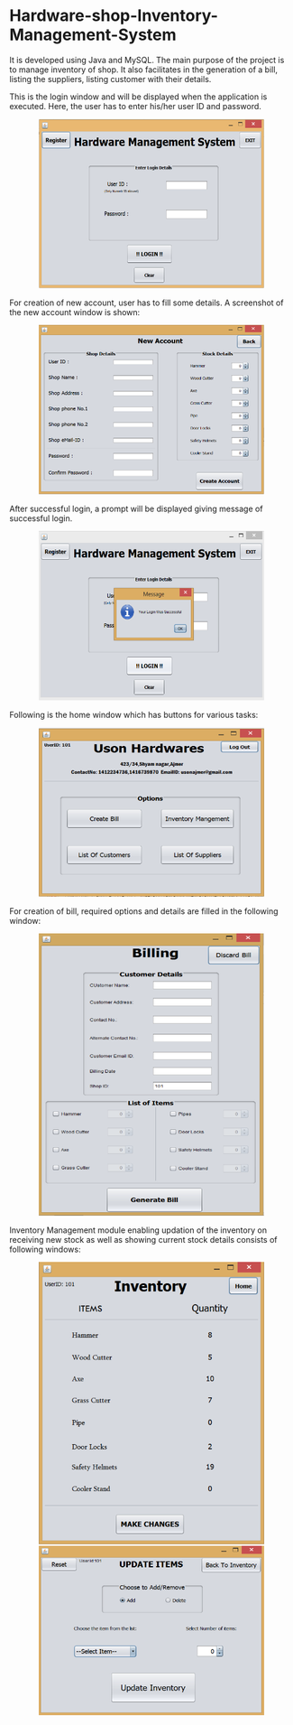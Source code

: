 # Hardware-shop-Inventory-Management-System
It is developed using Java and MySQL. The main purpose of the project is to manage inventory of shop. It also facilitates in the generation of a bill, listing the suppliers, listing customer with their details.

This is the login window and will be displayed when the application is executed. Here, the user has to enter his/her user ID and password.

<p align="center"><img src="/Screenshots/Login_window.PNG" alt="Login Window" width="400" height="300"/></p>

For creation of new account, user has to fill some details. A screenshot of the new account window is shown:

<p align="center"><img src="/Screenshots/new_account_window.PNG" alt="New Account" width="400" height="300"/></p>

After successful login, a prompt will be displayed giving message of successful login.

<p align="center"><img src="/Screenshots/successful_login.PNG" alt="Successful Login" width="400" height="300"/></p>

Following is the home window which has buttons for various tasks:

<p align="center"><img src="/Screenshots/home_window.PNG" alt="Home Window" width="400" height="300"/></p>

For creation of bill, required options and details are filled in the following window:

<p align="center"><img src="/Screenshots/billing_window.PNG" alt="Home Window" width="400" height="500"/></p>

Inventory Management module enabling updation of the inventory on receiving new stock as well as showing current stock details consists of following windows:

<p align="center"><img src="/Screenshots/currentInventory_window.PNG" alt="Home Window" width="400" height="500"/>           <img src="/Screenshots/updateInventory_window.PNG" alt="Home Window" width="400" height="300"/></p>
